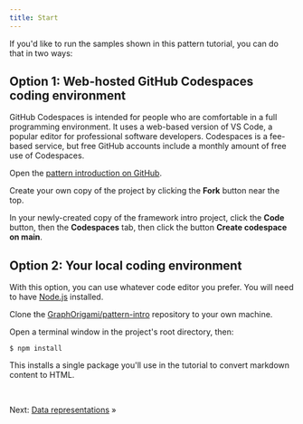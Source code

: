 ```yaml
---
title: Start
---
```


If you'd like to run the samples shown in this pattern tutorial, you can do that in two ways:

## Option 1: Web-hosted GitHub Codespaces coding environment

GitHub Codespaces is intended for people who are comfortable in a full programming environment. It uses a web-based version of VS Code, a popular editor for professional software developers. Codespaces is a fee-based service, but free GitHub accounts include a monthly amount of free use of Codespaces.

<span class="tutorialStep"></span> Open the
<a href="https://github.com/GraphOrigami/pattern-intro" target="_blank">pattern introduction on GitHub</a>.

<span class="tutorialStep"></span> Create your own copy of the project by clicking the **Fork** button near the top.

<span class="tutorialStep"></span> In your newly-created copy of the framework intro project, click the **Code** button, then the **Codespaces** tab, then click the button **Create codespace on main**.

## Option 2: Your local coding environment

With this option, you can use whatever code editor you prefer. You will need to have [Node.js](https://nodejs.org/en/) installed.

<span class="tutorialStep"></span> Clone the [GraphOrigami/pattern-intro](https://github.com/GraphOrigami/pattern-intro) repository to your own machine.

<span class="tutorialStep"></span> Open a terminal window in the project's root directory, then:

```console
$ npm install
```

This installs a single package you'll use in the tutorial to convert markdown content to HTML.

&nbsp;

Next: [Data representations](representations.html) »
